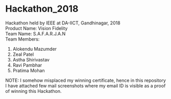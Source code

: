 # Hackathon_2018
Hackathon held by IEEE at DA-IICT, Gandhinagar, 2018\
Product Name: Vision Fidelity\
Team Name: S.A.F.A.R.J.A.N\
Team Members:
1) Alokendu Mazumder
2) Zeal Patel
3) Astha Shirivastav
4) Ravi Pambhar
5) Pratima Mohan

NOTE: I somehow misplaced my winning certificate, hence in this repository I have attached few mail screenshots where my email ID is visible as a proof of winning this Hackathon.
